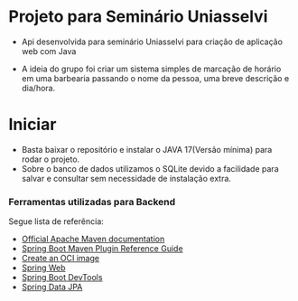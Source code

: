 # Projeto para Seminário Uniasselvi
* Api desenvolvida para seminário Uniasselvi para criação de aplicação web com Java

* A ideia do grupo foi criar um sistema simples de marcação de horário em uma barbearia passando o nome da pessoa, uma breve descrição e dia/hora.

# Iniciar
* Basta baixar o repositório e instalar o JAVA 17(Versão mínima) para rodar o projeto.
* Sobre o banco de dados utilizamos o SQLite devido a facilidade para salvar e consultar sem necessidade de instalação extra.

### Ferramentas utilizadas para Backend
Segue lista de referência:

* [Official Apache Maven documentation](https://maven.apache.org/guides/index.html)
* [Spring Boot Maven Plugin Reference Guide](https://docs.spring.io/spring-boot/docs/3.1.0/maven-plugin/reference/html/)
* [Create an OCI image](https://docs.spring.io/spring-boot/docs/3.1.0/maven-plugin/reference/html/#build-image)
* [Spring Web](https://docs.spring.io/spring-boot/docs/3.1.0/reference/htmlsingle/#web)
* [Spring Boot DevTools](https://docs.spring.io/spring-boot/docs/3.1.0/reference/htmlsingle/#using.devtools)
* [Spring Data JPA](https://docs.spring.io/spring-boot/docs/3.1.0/reference/htmlsingle/#data.sql.jpa-and-spring-data)
